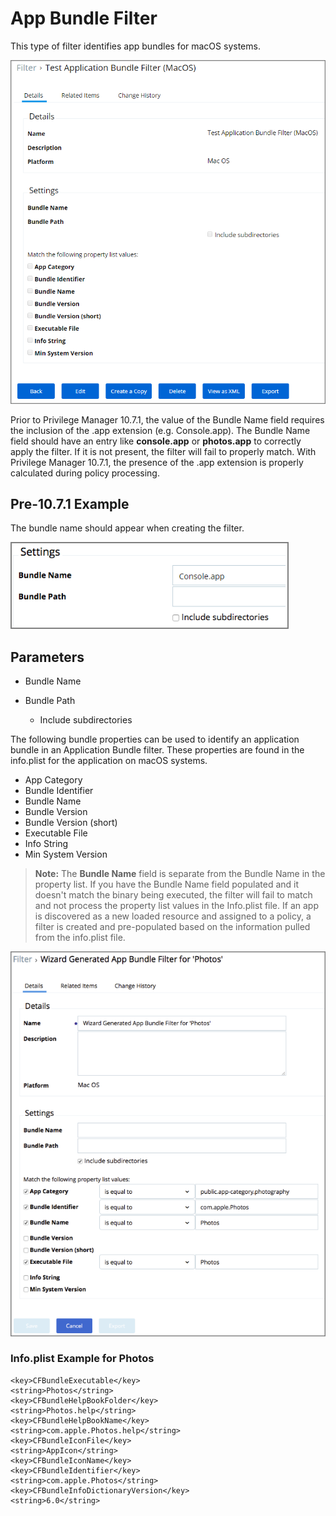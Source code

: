 [title]: # (App Bundle)
[tags]: # (filter types)
[priority]: # (3)
# App Bundle Filter

This type of filter identifies app bundles for macOS systems.

   ![MacOS application bundle filter](images/app-bundle.png)

Prior to Privilege Manager 10.7.1, the value of the Bundle Name field requires the inclusion of the .app extension (e.g. Console.app). The Bundle Name field should have an entry like __console.app__ or __photos.app__ to correctly apply the filter. If it is not present, the filter will fail to properly match.
With Privilege Manager 10.7.1, the presence of the .app extension is properly calculated during policy processing.

## Pre-10.7.1 Example

The bundle name should appear when creating the filter.

   ![Bundle Name](images/bundle.png)

## Parameters

* Bundle Name
* Bundle Path

  * Include subdirectories

The following bundle properties can be used to identify an application bundle in an Application Bundle filter. These properties are found in the info.plist for the application on macOS systems.

* App Category
* Bundle Identifier
* Bundle Name
* Bundle Version
* Bundle Version (short)
* Executable File
* Info String
* Min System Version

>**Note:** The __Bundle Name__ field is separate from the Bundle Name in the property list. If you have the Bundle Name field populated and it doesn't match the binary being executed, the filter will fail to match and not process the property list values in the Info.plist file.
>If an app is discovered as a new loaded resource and assigned to a policy, a filter is created and pre-populated based on the information pulled from the info.plist file.

   ![Example filter](images/example.png)

### Info.plist Example for Photos

```
<key>CFBundleExecutable</key>
<string>Photos</string>
<key>CFBundleHelpBookFolder</key>
<string>Photos.help</string>
<key>CFBundleHelpBookName</key>
<string>com.apple.Photos.help</string>
<key>CFBundleIconFile</key>
<string>AppIcon</string>
<key>CFBundleIconName</key>
<key>CFBundleIdentifier</key>
<string>com.apple.Photos</string>
<key>CFBundleInfoDictionaryVersion</key>
<string>6.0</string>
```

